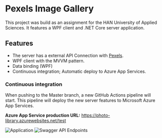 # Pexels Image Gallery
This project was build as an assignment for the HAN University of Applied Sciences.
It features a WPF client and .NET Core server application.

## Features
- The server has a external API Connection with [Pexels](https://www.pexels.com/api/).
- WPF client with the MVVM pattern.
- Data binding (WPF)
- Continuous integration; Automatic deploy to Azure App Services.

### Continuous integration
When pushing to the Master branch, a new GitHub Actions pipeline will start.
This pipeline will deploy the new server features to Microsoft Azure App Services.

**Azure App Service production URL:** https://photo-library.azurewebsites.net/test

![Application](https://github.com/aaron5670/CSharp-Extern-Library-Application/blob/master/.github/WPF-Application.jpg?raw=true)
![Swagger API Endpoints](https://github.com/aaron5670/CSharp-Extern-Library-Application/blob/master/.github/Swagger-API-Endpoints.jpg?raw=true)
